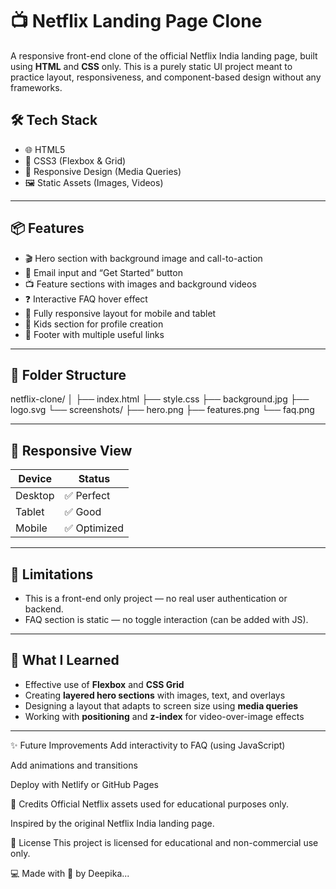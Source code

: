 # 📺 Netflix Landing Page Clone

A responsive front-end clone of the official Netflix India landing page, built using **HTML** and **CSS** only. This is a purely static UI project meant to practice layout, responsiveness, and component-based design without any frameworks.


## 🛠️ Tech Stack

- 🌐 HTML5
- 🎨 CSS3 (Flexbox & Grid)
- 📱 Responsive Design (Media Queries)
- 🖼️ Static Assets (Images, Videos)

---

## 📦 Features

- 🎬 Hero section with background image and call-to-action
- 📧 Email input and “Get Started” button
- 📺 Feature sections with images and background videos
- ❓ Interactive FAQ hover effect
- 📱 Fully responsive layout for mobile and tablet
- 👶 Kids section for profile creation
- 🦶 Footer with multiple useful links

---


## 🧩 Folder Structure

netflix-clone/
│
├── index.html
├── style.css
├── background.jpg
├── logo.svg
└── screenshots/
├── hero.png
├── features.png
└── faq.png


---

## 📱 Responsive View

| Device       | Status     |
|--------------|------------|
| Desktop      | ✅ Perfect |
| Tablet       | ✅ Good    |
| Mobile       | ✅ Optimized |

---

## 🚧 Limitations

- This is a front-end only project — no real user authentication or backend.
- FAQ section is static — no toggle interaction (can be added with JS).

---

## 🧠 What I Learned

- Effective use of **Flexbox** and **CSS Grid**
- Creating **layered hero sections** with images, text, and overlays
- Designing a layout that adapts to screen size using **media queries**
- Working with **positioning** and **z-index** for video-over-image effects

---

✨ Future Improvements
Add interactivity to FAQ (using JavaScript)

Add animations and transitions

Deploy with Netlify or GitHub Pages

📇 Credits
Official Netflix assets used for educational purposes only.

Inspired by the original Netflix India landing page.

📜 License
This project is licensed for educational and non-commercial use only.


💻 Made with 💖 by Deepika...